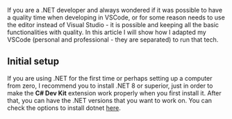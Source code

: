 If you are a .NET developer and always wondered if it was possible to have a quality time when developing in VSCode, or for some reason needs to use the editor instead of Visual Studio - it is possible and keeping all the basic functionalities with quality. In this article I will show how I adapted my VSCode (personal and professional - they are separated) to run that tech.

## Initial setup

If you are using .NET for the first time or perhaps setting up a computer from zero, I recommend you to install .NET 8 or superior, just in order to make the **C# Dev Kit** extension work properly when you first install it. After that, you can have the .NET versions that you want to work on. You can check the options to install dotnet [here](https://dotnet.microsoft.com/).
